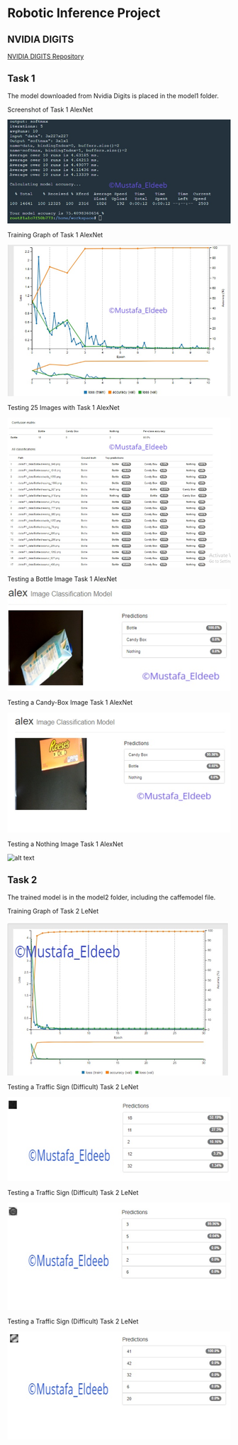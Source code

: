 # Robotic Inference Project


[//]: # (Image References)

[Alex]: /figures/AlexNet_digits.png "Screenshot of Task 1 AlexNet"
[graph]: /figures/graph.png "Training Graph of Task 1 AlexNet"
[img20]: /figures/many_classification.png "Testing 20 Images with Task 1 AlexNet"
[bot]: /figures/bottle_test.png "Testing a Bottle Image Task 1 AlexNet"
[can]: /figures/candy_test.png "Testing a Candy-Box Image Task 1 AlexNet"
[no]: /figures/nothing.png "Testing a Nothing Image Task 1 AlexNet"

[tg]: /figures/Traffic_graph.png "Training Graph of Task 2 LeNet"


[t1]: /figures/T1_test.png "Testing a Traffic Sign (Difficult) Task 2 LeNet"
[t2]: /figures/T2_test.png "Testing a Traffic Sign (Difficult) Task 2 LeNet"
[t3]: /figures/T11_test.png "Testing a Traffic Sign (Difficult) Task 2 LeNet"


## NVIDIA DIGITS
[NVIDIA DIGITS Repository](https://github.com/NVIDIA/DIGITS)

## Task 1

The model downloaded from Nvidia Digits is placed in the model1 folder.

Screenshot of Task 1 AlexNet  

![alt text][Alex] 

Training Graph of Task 1 AlexNet 

![alt text][graph] 

Testing 25 Images with Task 1 AlexNet  

![alt text][img20] 

Testing a Bottle Image Task 1 AlexNet  

![alt text][bot] 

Testing a Candy-Box Image Task 1 AlexNet  

![alt text][can] 

Testing a Nothing Image Task 1 AlexNet  

![alt text][no] 


## Task 2
The trained model is in the model2 folder, including the caffemodel file.

Training Graph of Task 2 LeNet  

![alt text][tg]  



Testing a Traffic Sign (Difficult) Task 2 LeNet  

![alt text][t1]  

Testing a Traffic Sign (Difficult) Task 2 LeNet  

![alt text][t2]  

Testing a Traffic Sign (Difficult) Task 2 LeNet  

![alt text][t3]  
